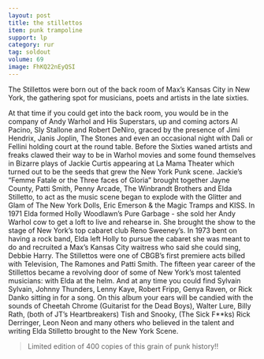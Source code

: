```yaml
---
layout: post
title: the stillettos
item: punk trampoline
support: lp
category: rur
tag: soldout
volume: 69
image: FhKQ22nEyQSI
---
```


The Stillettos were born out of the back room of Max’s Kansas City in New York, the gathering spot for musicians, poets and artists in the late sixties.

At that time if you could get into the back room, you would be in the company of Andy Warhol and His Superstars, up and coming actors Al Pacino, Sly Stallone and Robert DeNiro, graced by the presence of Jimi Hendrix, Janis Joplin, The Stones and even an occasional night with Dalì or Fellini holding court at the round table. Before the Sixties waned artists and freaks clawed their way to be in Warhol movies and some found themselves in Bizarre plays of Jackie Curtis appearing at La Mama Theater which turned out to be the seeds that grew the New York Punk scene. Jackie’s “Femme Fatale or the Three faces of Gloria” brought together Jayne County, Patti Smith, Penny Arcade, The Winbrandt Brothers and Elda Stilletto, to act as the music scene began to explode with the Glitter and Glam of The New York Dolls, Eric Emerson & the Magic Tramps and KISS. In 1971 Elda formed Holly Woodlawn’s Pure Garbage - she sold her Andy Warhol cow to get a loft to live and rehearse in. She brought the show to the stage of New York’s top cabaret club Reno Sweeney’s. In 1973 bent on having a rock band, Elda left Holly to pursue the cabaret she was meant to do and recruited a Max’s Kansas City waitress who said she could sing, Debbie Harry. The Stillettos were one of CBGB’s first premiere acts billed with Television, The Ramones and Patti Smith. The fifteen year career of the Stillettos became a revolving door of some of New York’s most talented musicians: with Elda at the helm. And at any time you could find Sylvain Sylvain, Johnny Thunders, Lenny Kaye, Robert Fripp, Genya Raven, or Rick Danko sitting in for a song. On this album your ears will be candied with the sounds of Cheetah Chrome (Guitarist for the Dead Boys), Walter Lure, Billy Rath, (both of JT’s Heartbreakers) Tish and Snooky, (The Sick F**ks) Rick Derringer, Leon Neon and many others who believed in the talent and writing Elda Stilletto brought to the New York Scene. 

> Limited edition of 400 copies of this grain of punk history!!
